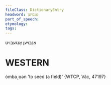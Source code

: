 ```yaml
---
fileClass: DictionaryEntry
headword: אָנבויען
part_of_speech: 
etymology: 
tags: 
---
```

אָנבויען
אָנגעבויט

WESTERN
========

ómba˰ʊən 'to seed (a field)' {WTCP, Vác, 47197}
